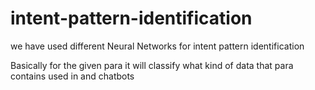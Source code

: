 # intent-pattern-identification

we have used different Neural Networks for intent pattern identification 

Basically for the given para it will classify what kind of data that para contains 
used in and chatbots
